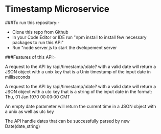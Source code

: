 
# Timestamp Microservice

###To run this repository:-
- Clone this repo from Github
- In your Code Editor or IDE run "npm install to install few necessary packages to run this API" 
- Run "node server.js to start the dvelopement server

###Features of this API:-

A request to the API by /api/timestamp/:date? with a valid date will return a JSON object with a unix key that is a Unix timestamp of the input date in milliseconds

A request to the API by /api/timestamp/:date? with a valid date will return a JSON object with a utc key that is a string of the input date in the format: Thu, 01 Jan 1970 00:00:00 GMT

An empty date parameter will return the current time in a JSON object with a unix as well as utc key

The API handle dates that can be successfully parsed by new Date(date_string)


